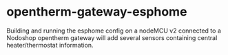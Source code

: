 # opentherm-gateway-esphome
Building and running the esphome config on a nodeMCU v2 connected to a Nodoshop opentherm gateway will add several sensors containing central heater/thermostat information.
